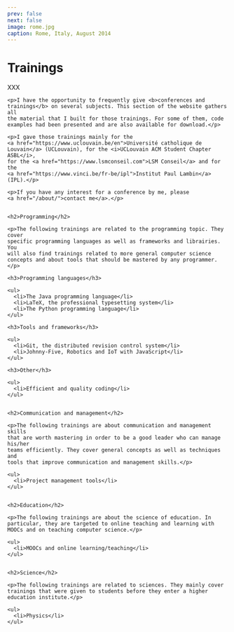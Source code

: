 ```yaml
---
prev: false
next: false
image: rome.jpg
caption: Rome, Italy, August 2014
---
```


# Trainings

XXX

    <p>I have the opportunity to frequently give <b>conferences and
    trainings</b> on several subjects. This section of the website gathers all
    the material that I built for those trainings. For some of them, code
    examples had been presented and are also available for download.</p>

    <p>I gave those trainings mainly for the
    <a href="https://www.uclouvain.be/en">Université catholique de
    Louvain</a> (UCLouvain), for the <i>UCLouvain ACM Student Chapter ASBL</i>,
    for the <a href="https://www.lsmconseil.com">LSM Conseil</a> and for the
    <a href="https://www.vinci.be/fr-be/ipl">Institut Paul Lambin</a> (IPL).</p>

    <p>If you have any interest for a conference by me, please
    <a href="/about/">contact me</a>.</p>


    <h2>Programming</h2>

    <p>The following trainings are related to the programming topic. They cover
    specific programming languages as well as frameworks and librairies. You
    will also find trainings related to more general computer science
    concepts and about tools that should be mastered by any programmer.</p>

    <h3>Programming languages</h3>

    <ul>
      <li>The Java programming language</li>
      <li>LaTeX, the professional typesetting system</li>
      <li>The Python programming language</li>
    </ul>

    <h3>Tools and frameworks</h3>

    <ul>
      <li>Git, the distributed revision control system</li>
      <li>Johnny-Five, Robotics and IoT with JavaScript</li>
    </ul>

    <h3>Other</h3>

    <ul>
      <li>Efficient and quality coding</li>
    </ul>


    <h2>Communication and management</h2>

    <p>The following trainings are about communication and management skills
    that are worth mastering in order to be a good leader who can manage his/her
    teams efficiently. They cover general concepts as well as techniques and
    tools that improve communication and management skills.</p>

    <ul>
      <li>Project management tools</li>
    </ul>


    <h2>Education</h2>

    <p>The following trainings are about the science of education. In
    particular, they are targeted to online teaching and learning with
    MOOCs and on teaching computer science.</p>

    <ul>
      <li>MOOCs and online learning/teaching</li>
    </ul>


    <h2>Science</h2>

    <p>The following trainings are related to sciences. They mainly cover
    trainings that were given to students before they enter a higher
    education institute.</p>

    <ul>
      <li>Physics</li>
    </ul>
